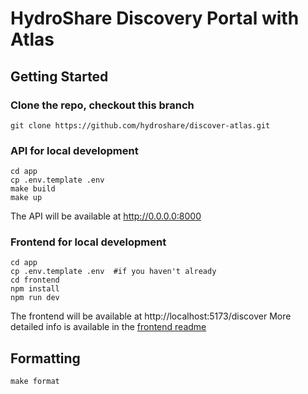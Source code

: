 # HydroShare Discovery Portal with Atlas

## Getting Started

### Clone the repo, checkout this branch
```console
git clone https://github.com/hydroshare/discover-atlas.git
```

### API for local development
```console
cd app
cp .env.template .env
make build
make up
```
The API will be available at http://0.0.0.0:8000

### Frontend for local development
```console
cd app
cp .env.template .env  #if you haven't already
cd frontend
npm install
npm run dev
```
The frontend will be available at http://localhost:5173/discover
More detailed info is available in the [frontend readme](frontend/README.md)

## Formatting
```console
make format
```

